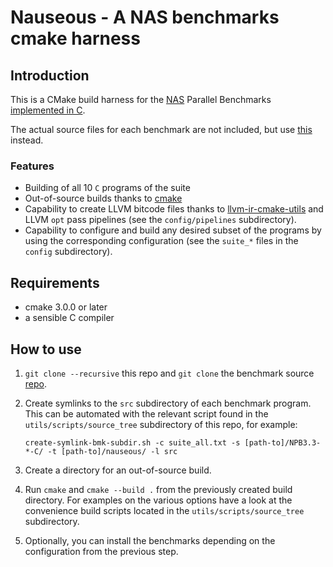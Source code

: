 # Nauseous - A NAS benchmarks cmake harness

## Introduction

This is a CMake build harness for the [NAS][1] Parallel Benchmarks [implemented in C][2].

The actual source files for each benchmark are not included, but use [this][3] instead.


### Features

- Building of all 10 `C` programs of the suite
- Out-of-source builds thanks to [cmake][4]
- Capability to create LLVM bitcode files thanks to [llvm-ir-cmake-utils][5] and LLVM `opt` pass pipelines (see the
  `config/pipelines` subdirectory).
- Capability to configure and build any desired subset of the programs by using the corresponding configuration (see the
  `suite_*` files in the `config` subdirectory).


## Requirements

- cmake 3.0.0 or later
- a sensible C compiler


## How to use

1. `git clone --recursive` this repo and `git clone` the benchmark source [repo][2].
2. Create symlinks to the `src` subdirectory of each benchmark program.
   This can be automated with the relevant script found in the `utils/scripts/source_tree` subdirectory of this repo, 
   for example:

   `create-symlink-bmk-subdir.sh -c suite_all.txt -s [path-to]/NPB3.3-*-C/ -t [path-to]/nauseous/ -l src`

3. Create a directory for an out-of-source build.
4. Run `cmake` and `cmake --build .` from the previously created build directory.
   For examples on the various options have a look at the convenience build scripts located in the
   `utils/scripts/source_tree` subdirectory.
5. Optionally, you can install the benchmarks depending on the configuration from the previous step.


[1]: www.nas.nasa.gov/publications/npb.html
[2]: http://aces.snu.ac.kr/software/snu-npb/
[3]: https://github.com/compor/SNU_NPB
[4]: https://cmake.org
[5]: https://github.com/compor/llvm-ir-cmake-utils

